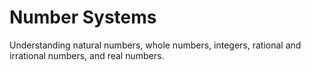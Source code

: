 # Number Systems

Understanding natural numbers, whole numbers, integers, rational and irrational numbers, and real numbers.
